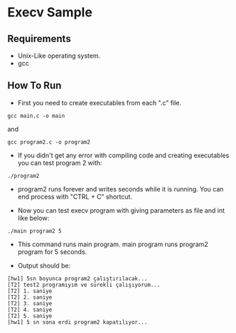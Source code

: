 # Execv Sample

## Requirements

- Unix-Like operating system.
- gcc

## How To Run

- First you need to create executables from each ".c" file.

```
gcc main.c -o main
```
and
```
gcc program2.c -o program2 
```

- If you didn't get any error with compiling code and creating executables you can test program 2 with:

```
./program2
```

- program2 runs forever and writes seconds while it is running. You can end process with "CTRL + C" shortcut.

- Now you can test execv program with giving parameters as file and int like below:

```
./main program2 5
```

- This command runs main program. main program runs program2 program for 5 seconds.

- Output should be:
```
[hw1] 5sn boyunca program2 çalıştırılacak...
[T2] test2 programıyım ve sürekli çalışıyorum...
[T2] 1. saniye
[T2] 2. saniye
[T2] 3. saniye
[T2] 4. saniye
[T2] 5. saniye
[hw1] 5 sn sona erdi program2 kapatılıyor...
```